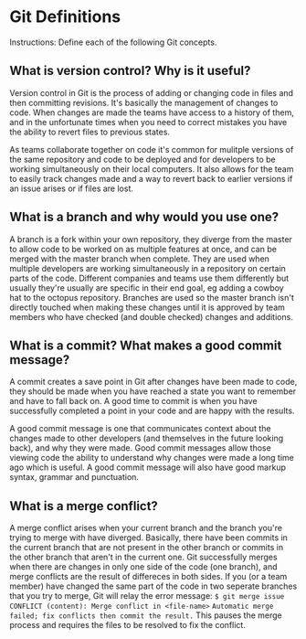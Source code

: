 # Git Definitions

Instructions: Define each of the following Git concepts.

## What is version control? Why is it useful?
Version control in Git is the process of adding or changing code in files and then committing revisions. It's basically the management of changes to code. When changes are made the teams have access to a history of them, and in the unfortunate times when you need to correct mistakes you have the ability to revert files to previous states.  

As teams collaborate together on code it's common for mulitple versions of the same repository and code to be deployed and for developers to be working simultaneously on their local computers. It also allows for the team to easily track changes made and a way to revert back to earlier versions if an issue arises or if files are lost.   

## What is a branch and why would you use one?
A branch is a fork within your own repository, they diverge from the master to allow code to be worked on as multiple features at once, and can be merged with the master branch when complete. They are used when multiple developers are working simultaneously in a repository on certain parts of the code. Different companies and teams use them differently but usually they're usually are specific in their end goal, eg adding a cowboy hat to the octopus repository. Branches are used so the master branch isn't directly touched when making these changes until it is approved by team members who have checked (and double checked) changes and additions. 

## What is a commit? What makes a good commit message?
A commit creates a save point in Git after changes have been made to code, they should be made when you have reached a state you want to remember and have to fall back on. A good time to commit is when you have successfully completed a point in your code and are happy with the results.  

A good commit message is one that communicates context about the changes made to other developers (and themselves in the future looking back), and why they were made. Good commit messages allow those viewing code the ability to understand why changes were made a long time ago which is useful. A good commit message will also have good markup syntax, grammar and punctuation. 

## What is a merge conflict?
A merge conflict arises when your current branch and the branch you're trying to merge with have diverged. Basically, there have been commits in the current branch that are not present in the other branch or commits in the other branch that aren't in the current one. Git successfully merges when there are changes in only one side of the code (one branch), and merge conflicts are the result of differeces in both sides. If you (or a team member) have changed the same part of the code in two seperate branches that you try to merge, Git will relay the error message:
````$ git merge issue````
````CONFLICT (content): Merge conflict in <file-name>````
````Automatic merge failed; fix conflicts then commit the result.````
This pauses the merge process and requires the files to be resolved to fix the conflict. 



